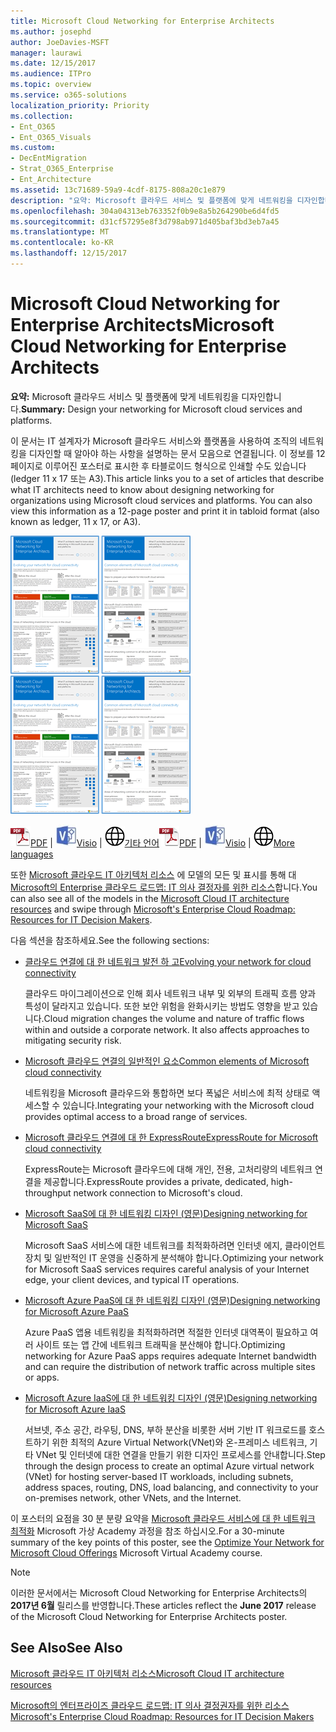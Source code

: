 ```yaml
---
title: Microsoft Cloud Networking for Enterprise Architects
ms.author: josephd
author: JoeDavies-MSFT
manager: laurawi
ms.date: 12/15/2017
ms.audience: ITPro
ms.topic: overview
ms.service: o365-solutions
localization_priority: Priority
ms.collection:
- Ent_O365
- Ent_O365_Visuals
ms.custom:
- DecEntMigration
- Strat_O365_Enterprise
- Ent_Architecture
ms.assetid: 13c71689-59a9-4cdf-8175-808a20c1e879
description: "요약: Microsoft 클라우드 서비스 및 플랫폼에 맞게 네트워킹을 디자인합니다."
ms.openlocfilehash: 304a04313eb763352f0b9e8a5b264290be6d4fd5
ms.sourcegitcommit: d31cf57295e8f3d798ab971d405baf3bd3eb7a45
ms.translationtype: MT
ms.contentlocale: ko-KR
ms.lasthandoff: 12/15/2017
---
```

# <a name="microsoft-cloud-networking-for-enterprise-architects"></a><span data-ttu-id="7243b-103">Microsoft Cloud Networking for Enterprise Architects</span><span class="sxs-lookup"><span data-stu-id="7243b-103">Microsoft Cloud Networking for Enterprise Architects</span></span>

 <span data-ttu-id="7243b-104">**요약:** Microsoft 클라우드 서비스 및 플랫폼에 맞게 네트워킹을 디자인합니다.</span><span class="sxs-lookup"><span data-stu-id="7243b-104">**Summary:** Design your networking for Microsoft cloud services and platforms.</span></span>
  
<span data-ttu-id="7243b-p101">이 문서는 IT 설계자가 Microsoft 클라우드 서비스와 플랫폼을 사용하여 조직의 네트워킹을 디자인할 때 알아야 하는 사항을 설명하는 문서 모음으로 연결됩니다. 이 정보를 12페이지로 이루어진 포스터로 표시한 후 타블로이드 형식으로 인쇄할 수도 있습니다(ledger 11 x 17 또는 A3).</span><span class="sxs-lookup"><span data-stu-id="7243b-p101">This article links you to a set of articles that describe what IT architects need to know about designing networking for organizations using Microsoft cloud services and platforms. You can also view this information as a 12-page poster and print it in tabloid format (also known as ledger, 11 x 17, or A3).</span></span>
  
<span data-ttu-id="7243b-107">[![Microsoft 클라우드 네트워킹 모델에 대 한 이미지 엄지 단추](images/95e8ab6a-b4d0-4836-acc1-b0b77ebf46e6.png)  
](https://go.microsoft.com/fwlink/p/?linkid=842073)</span><span class="sxs-lookup"><span data-stu-id="7243b-107">[![Thumb image for Microsoft cloud networking model](images/95e8ab6a-b4d0-4836-acc1-b0b77ebf46e6.png)  
](https://go.microsoft.com/fwlink/p/?linkid=842073)</span></span>
  
<span data-ttu-id="7243b-108">![PDF 파일](images/ITPro_Other_PDFicon.png)[PDF](https://go.microsoft.com/fwlink/p/?linkid=842073) | ![Visio 파일](images/ITPro_Other_VisioIcon.jpg)[Visio](https://go.microsoft.com/fwlink/p/?linkid=842074) | ![다른 언어 버전으로 페이지 보기](images/e16c992d-b0f8-48ae-bf44-db7a9fcaab9e.png)[기타 언어](https://www.microsoft.com/download/details.aspx?id=54425)</span><span class="sxs-lookup"><span data-stu-id="7243b-108">![PDF file](images/ITPro_Other_PDFicon.png)[PDF](https://go.microsoft.com/fwlink/p/?linkid=842073) | ![Visio file](images/ITPro_Other_VisioIcon.jpg)[Visio](https://go.microsoft.com/fwlink/p/?linkid=842074) | ![See a page with versions in additional languages](images/e16c992d-b0f8-48ae-bf44-db7a9fcaab9e.png)[More languages](https://www.microsoft.com/download/details.aspx?id=54425)</span></span>
  
<span data-ttu-id="7243b-109">또한 [Microsoft 클라우드 IT 아키텍처 리소스](microsoft-cloud-it-architecture-resources.md) 에 모델의 모든 및 표시를 통해 대 [Microsoft의 Enterprise 클라우드 로드맵: IT 의사 결정자를 위한 리소스](https://aka.ms/cloudarchitecture)합니다.</span><span class="sxs-lookup"><span data-stu-id="7243b-109">You can also see all of the models in the [Microsoft Cloud IT architecture resources](microsoft-cloud-it-architecture-resources.md) and swipe through [Microsoft's Enterprise Cloud Roadmap: Resources for IT Decision Makers](https://aka.ms/cloudarchitecture).</span></span>
  
<span data-ttu-id="7243b-110">다음 섹션을 참조하세요.</span><span class="sxs-lookup"><span data-stu-id="7243b-110">See the following sections:</span></span>
  
- [<span data-ttu-id="7243b-111">클라우드 연결에 대 한 네트워크 발전 하 고</span><span class="sxs-lookup"><span data-stu-id="7243b-111">Evolving your network for cloud connectivity</span></span>](evolving-your-network-for-cloud-connectivity.md)
    
    <span data-ttu-id="7243b-p102">클라우드 마이그레이션으로 인해 회사 네트워크 내부 및 외부의 트래픽 흐름 양과 특성이 달라지고 있습니다. 또한 보안 위험을 완화시키는 방법도 영향을 받고 있습니다.</span><span class="sxs-lookup"><span data-stu-id="7243b-p102">Cloud migration changes the volume and nature of traffic flows within and outside a corporate network. It also affects approaches to mitigating security risk.</span></span>
    
- [<span data-ttu-id="7243b-114">Microsoft 클라우드 연결의 일반적인 요소</span><span class="sxs-lookup"><span data-stu-id="7243b-114">Common elements of Microsoft cloud connectivity</span></span>](common-elements-of-microsoft-cloud-connectivity.md)
    
    <span data-ttu-id="7243b-115">네트워킹을 Microsoft 클라우드와 통합하면 보다 폭넓은 서비스에 최적 상태로 액세스할 수 있습니다.</span><span class="sxs-lookup"><span data-stu-id="7243b-115">Integrating your networking with the Microsoft cloud provides optimal access to a broad range of services.</span></span>
    
- [<span data-ttu-id="7243b-116">Microsoft 클라우드 연결에 대 한 ExpressRoute</span><span class="sxs-lookup"><span data-stu-id="7243b-116">ExpressRoute for Microsoft cloud connectivity</span></span>](expressroute-for-microsoft-cloud-connectivity.md)
    
    <span data-ttu-id="7243b-117">ExpressRoute는 Microsoft 클라우드에 대해 개인, 전용, 고처리량의 네트워크 연결을 제공합니다.</span><span class="sxs-lookup"><span data-stu-id="7243b-117">ExpressRoute provides a private, dedicated, high-throughput network connection to Microsoft's cloud.</span></span>
    
- [<span data-ttu-id="7243b-118">Microsoft SaaS에 대 한 네트워킹 디자인 (영문)</span><span class="sxs-lookup"><span data-stu-id="7243b-118">Designing networking for Microsoft SaaS</span></span>](designing-networking-for-microsoft-saas.md)
    
    <span data-ttu-id="7243b-119">Microsoft SaaS 서비스에 대한 네트워크를 최적화하려면 인터넷 에지, 클라이언트 장치 및 일반적인 IT 운영을 신중하게 분석해야 합니다.</span><span class="sxs-lookup"><span data-stu-id="7243b-119">Optimizing your network for Microsoft SaaS services requires careful analysis of your Internet edge, your client devices, and typical IT operations.</span></span>
    
- [<span data-ttu-id="7243b-120">Microsoft Azure PaaS에 대 한 네트워킹 디자인 (영문)</span><span class="sxs-lookup"><span data-stu-id="7243b-120">Designing networking for Microsoft Azure PaaS</span></span>](designing-networking-for-microsoft-azure-paas.md)
    
    <span data-ttu-id="7243b-121">Azure PaaS 앱용 네트워킹을 최적화하려면 적절한 인터넷 대역폭이 필요하고 여러 사이트 또는 앱 간에 네트워크 트래픽을 분산해야 합니다.</span><span class="sxs-lookup"><span data-stu-id="7243b-121">Optimizing networking for Azure PaaS apps requires adequate Internet bandwidth and can require the distribution of network traffic across multiple sites or apps.</span></span>
    
- [<span data-ttu-id="7243b-122">Microsoft Azure IaaS에 대 한 네트워킹 디자인 (영문)</span><span class="sxs-lookup"><span data-stu-id="7243b-122">Designing networking for Microsoft Azure IaaS</span></span>](designing-networking-for-microsoft-azure-iaas.md)
    
    <span data-ttu-id="7243b-123">서브넷, 주소 공간, 라우팅, DNS, 부하 분산을 비롯한 서버 기반 IT 워크로드를 호스트하기 위한 최적의 Azure Virtual Network(VNet)와 온-프레미스 네트워크, 기타 VNet 및 인터넷에 대한 연결을 만들기 위한 디자인 프로세스를 안내합니다.</span><span class="sxs-lookup"><span data-stu-id="7243b-123">Step through the design process to create an optimal Azure virtual network (VNet) for hosting server-based IT workloads, including subnets, address spaces, routing, DNS, load balancing, and connectivity to your on-premises network, other VNets, and the Internet.</span></span>
    
<span data-ttu-id="7243b-124">이 포스터의 요점을 30 분 분량 요약을 [Microsoft 클라우드 서비스에 대 한 네트워크 최적화](https://mva.microsoft.com/en-US/training-courses/optimize-your-network-for-microsoft-cloud-offerings-17743) Microsoft 가상 Academy 과정을 참조 하십시오.</span><span class="sxs-lookup"><span data-stu-id="7243b-124">For a 30-minute summary of the key points of this poster, see the [Optimize Your Network for Microsoft Cloud Offerings](https://mva.microsoft.com/en-US/training-courses/optimize-your-network-for-microsoft-cloud-offerings-17743) Microsoft Virtual Academy course.</span></span>
  
> [!NOTE]
> <span data-ttu-id="7243b-125">이러한 문서에서는 Microsoft Cloud Networking for Enterprise Architects의 **2017년 6월** 릴리스를 반영합니다.</span><span class="sxs-lookup"><span data-stu-id="7243b-125">These articles reflect the **June 2017** release of the Microsoft Cloud Networking for Enterprise Architects poster.</span></span>
  
## <a name="see-also"></a><span data-ttu-id="7243b-126">See Also</span><span class="sxs-lookup"><span data-stu-id="7243b-126">See Also</span></span>

[<span data-ttu-id="7243b-127">Microsoft 클라우드 IT 아키텍처 리소스</span><span class="sxs-lookup"><span data-stu-id="7243b-127">Microsoft Cloud IT architecture resources</span></span>](microsoft-cloud-it-architecture-resources.md)

[<span data-ttu-id="7243b-128">Microsoft의 엔터프라이즈 클라우드 로드맵: IT 의사 결정권자를 위한 리소스</span><span class="sxs-lookup"><span data-stu-id="7243b-128">Microsoft's Enterprise Cloud Roadmap: Resources for IT Decision Makers</span></span>](https://sway.com/FJ2xsyWtkJc2taRD)



